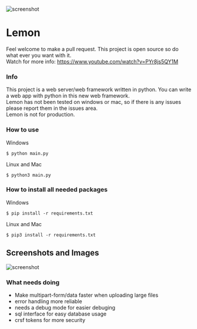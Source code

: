 ![screenshot](https://raw.githubusercontent.com/InsaneMiner/Lemon/main/images/Lemon(1).png)
# Lemon






Feel welcome to make a pull request. This project is open source so do what ever you want with it. 
<br>
Watch for more info: https://www.youtube.com/watch?v=PYr8js5QY1M
<br>
### Info
This project is a web server/web framework written in python. You can write a web app with python in this new web framework.
<br>
Lemon has not been tested on windows or mac, so if there is any issues please report them in the issues area.
<br>
Lemon is not for production.
<br>
### How to use
Windows
```
$ python main.py
```
Linux and Mac
```
$ python3 main.py
```
### How to install all needed packages
Windows
```
$ pip install -r requirements.txt
```
Linux and Mac
```
$ pip3 install -r requirements.txt
```
## Screenshots and Images
![screenshot](https://raw.githubusercontent.com/InsaneMiner/Lemon/main/images/screenshots/Screenshot%20from%202021-01-25%2015-26-35.png)

### What needs doing
 - Make multipart-form/data faster when uploading large files
 - error handling more reliable
 - needs a debug mode for easier debuging
 - sql interface for easy database usage
 - crsf tokens for more security
